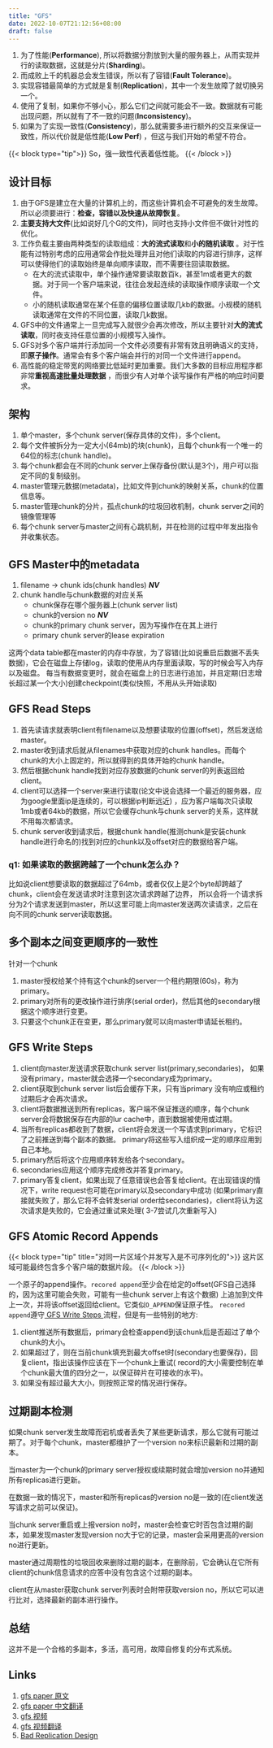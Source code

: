 ```yaml
---
title: "GFS"
date: 2022-10-07T21:12:56+08:00
draft: false
---
```


1. 为了性能(**Performance**), 所以将数据分割放到大量的服务器上，从而实现并行的读取数据，这就是分片(**Sharding**)。
2. 而成败上千的机器总会发生错误，所以有了容错(**Fault Tolerance**)。
3. 实现容错最简单的方式就是复制(**Replication**)，其中一个发生故障了就切换另一个。
4. 使用了复制，如果你不够小心，那么它们之间就可能会不一致。数据就有可能出现问题，所以就有了不一致的问题(**Inconsistency**)。
5. 如果为了实现一致性(**Consistency**)，那么就需要多进行额外的交互来保证一致性，所以代价就是低性能(**Low Perf**)
   ，但这与我们开始的希望不符合。

{{< block type="tip">}}
So，强一致性代表着低性能。
{{< /block >}}

## 设计目标

1. 由于GFS是建立在大量的计算机上的，而这些计算机会不可避免的发生故障。所以必须要进行：**检查，容错以及快速从故障恢复**。
2. **主要支持大文件**(比如说好几个G的文件)，同时也支持小文件但不做针对性的优化。
3. 工作负载主要由两种类型的读取组成：**大的流式读取**和**小的随机读取**
   。对于性能有过特别考虑的应用通常会作批处理并且对他们读取的内容进行排序，这样可以使得他们的读取始终是单向顺序读取，而不需要往回读取数据。
    - 在大的流式读取中，单个操作通常要读取数百k，甚至1m或者更大的数据。对于同一个客户端来说，往往会发起连续的读取操作顺序读取一个文件。
    - 小的随机读取通常在某个任意的偏移位置读取几kb的数据。小规模的随机读取通常在文件的不同位置，读取几k数据。
4. GFS中的文件通常上一旦完成写入就很少会再次修改，所以主要针对**大的流式读取**，同时夜支持任意位置的小规模写入操作。
5. GFS对多个客户端并行添加同一个文件必须要有非常有效且明确语义的支持，即**原子操作**。通常会有多个客户端会并行的对同一个文件进行append。
6. 高性能的稳定带宽的网络要比低延时更加重要。我们大多数的目标应用程序都非常**重视高速批量处理数据**
   ，而很少有人对单个读写操作有严格的响应时间要求。

## 架构

1. 单个master，多个chunk server(保存具体的文件)，多个client。
2. 每个文件被拆分为一定大小(64mb)的块(chunk)，且每个chunk有一个唯一的64位的标志(chunk handle)。
3. 每个chunk都会在不同的chunk server上保存备份(默认是3个)，用户可以指定不同的复制级别。
4. master管理元数据(metadata)，比如文件到chunk的映射关系，chunk的位置信息等。
5. master管理chunk的分片，孤点chunk的垃圾回收机制，chunk server之间的镜像管理等
6. 每个chunk server与master之间有心跳机制，并在检测的过程中年发出指令并收集状态。

## GFS Master中的metadata

1. filename -> chunk ids(chunk handles) _**NV**_
2. chunk handle与chunk数据的对应关系
    - chunk保存在哪个服务器上(chunk server list)
    - chunk的version no _**NV**_
    - chunk的primary chunk server，因为写操作在在其上进行
    - primary chunk server的lease expiration

这两个data table都在master的内存中存放，为了容错(比如说重启后数据不丢失数据)，它会在磁盘上存储log，读取的使用从内存里面读取，写的时候会写入内存以及磁盘。
每当有数据变更时，就会在磁盘上的日志进行追加，并且定期(日志增长超过某一个大小)创建checkpoint(类似快照，不用从头开始读取)

## GFS Read Steps

1. 首先读请求就表明client有filename以及想要读取的位置(offset)，然后发送给master。
2. master收到请求后就从filenames中获取对应的chunk handles。而每个chunk的大小上固定的，所以就得到的具体开始的chunk handle。
3. 然后根据chunk handle找到对应存放数据的chunk server的列表返回给client。
4. client可以选择一个server来进行读取(论文中说会选择一个最近的服务器，应为google里面ip是连续的，可以根据ip判断远近)
   ，应为客户端每次只读取1mb或者64kb的数据，所以它会缓存chunk与chunk server的关系，这样就不用每次都请求。
5. chunk server收到请求后，根据chunk handle(推测chunk是安装chunk handle进行命名的)找到对应的chunk以及offset对应的数据给客户端。

### q1: 如果读取的数据跨越了一个chunk怎么办？

比如说client想要读取的数据超过了64mb，或者仅仅上是2个byte却跨越了chunk，client会在发送请求时注意到这次请求跨越了边界，
所以会将一个请求拆分为2个请求发送到master，所以这里可能上向master发送两次读请求，之后在向不同的chunk server读取数据。

## 多个副本之间变更顺序的一致性

针对一个chunk

1. master授权给某个持有这个chunk的server一个租约期限(60s)，称为primary。
2. primary对所有的更改操作进行排序(serial order)，然后其他的secondary根据这个顺序进行变更。
3. 只要这个chunk正在变更，那么primary就可以向master申请延长租约。

## GFS Write Steps

1. client向master发送请求获取chunk server list(primary,secondaries)，
   如果没有primary，master就会选择一个secondary成为primary。
2. client获取到chunk server list后会缓存下来，只有当primary
   没有响应或租约过期后才会再次请求。
3. client将数据推送到所有replicas，客户端不保证推送的顺序，每个chunk server会将数据保存在内部的lur cache中，直到数据被使用或过期。
4. 当所有replicas都收到了数据，client将会发送一个写请求到primary，它标识了之前推送到每个副本的数据。
   primary将这些写入组织成一定的顺序应用到自己本地。
5. primary然后将这个应用顺序转发给各个secondary。
6. secondaries应用这个顺序完成修改并答复primary。
7. primary答复client，如果出现了任意错误也会答复给client。在出现错误的情况下，write request也可能在primary以及secondary中成功
   (如果primary直接就失败了，那么它将不会转发serial order给secondaries)，client将认为这次请求是失败的，它会通过重试来处理(
   3-7尝试几次重新写入)

## GFS Atomic Record Appends

{{< block type="tip" title="对同一片区域个并发写入是不可序列化的">}}
这片区域可能最终包含多个客户端的数据片段。
{{< /block >}}

一个原子的append操作。`recored append`至少会在给定的offset(GFS自己选择的，因为这里可能会失败，可能有一些chunk server上有这个数据)
上追加到文件上一次，并将该offset返回给client。它类似`O_APPEND`保证原子性。
`recored append`遵守[ GFS Write Steps ](#gfs-write-steps)流程，但是有一些特别的地方:

1. client推送所有数据后，primary会检查append到该chunk后是否超过了单个chunk的大小。
2. 如果超过了，则在当前chunk填充到最大offset时(secondary也要保存)，回复client，指出该操作应该在下一个chunk上重试(
   record的大小需要控制在单个chunk最大值的四分之一，以保证碎片在可接收的水平)。
3. 如果没有超过最大大小，则按照正常的情况进行保存。


## 过期副本检测

如果chunk server发生故障而宕机或者丢失了某些更新请求，那么它就有可能过期了。对于每个chunk，master都维护了一个version
no来标识最新和过期的副本。

当master为一个chunk的primary server授权或续期时就会增加version no并通知所有replicas进行更新。

在数据一致的情况下，master和所有replicas的version no是一致的(在client发送写请求之前可以保证)。

当chunk server重启或上报version no时，master会检查它时否包含过期的副本，如果发现master发现version
no大于它的记录，master会采用更高的version no进行更新。

master通过周期性的垃圾回收来删除过期的副本，在删除前，它会确认在它所有client的chunk信息请求的应答中没有包含这个过期的副本。

client在从master获取chunk server列表时会附带获取version no，所以它可以进行比对，选择最新的副本进行操作。

## 总结

这并不是一个合格的多副本，多活，高可用，故障自修复的分布式系统。

## Links

1. [gfs paper 原文](https://static.googleusercontent.com/media/research.google.com/zh-CN//archive/gfs-sosp2003.pdf)
2. [gfs paper 中文翻译](https://zhuanlan.zhihu.com/p/424677701)
3. [gfs 视频](https://www.bilibili.com/video/BV1R7411t71W/?p=3&spm_id_from=333.788.top_right_bar_window_history.content.click&vd_source=98f230be6561d2fc7450e7ce05876f68)
4. [gfs 视频翻译](https://mit-public-courses-cn-translatio.gitbook.io/mit6-824/lecture-03-gfs/3.1)
5. [Bad Replication Design](https://mit-public-courses-cn-translatio.gitbook.io/mit6-824/lecture-03-gfs/3.2-qiang-yi-zhi-xing-strong-consistency) 
